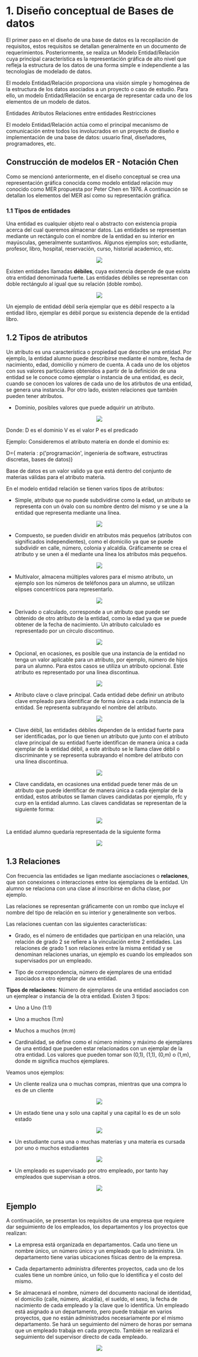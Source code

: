 # 1. Diseño conceptual de Bases de datos

El primer paso en el diseño de una base de datos es la recopilación de requisitos,
estos requisitos se detallan generalmente en un documento de requerimientos.
Posteriormente, se realiza un Modelo Entidad/Relación cuya principal característica
es la representación gráfica de alto nivel que refleja la estructura de los datos de
una forma simple e independiente a las tecnologías de modelado de datos.

El modelo Entidad/Relación proporciona una visión simple y homogénea de la estructura
de los datos asociados a un proyecto o caso de estudio. Para ello, un modelo
Entidad/Relación se encarga de representar cada uno de los elementos de un modelo de
datos.

Entidades
Atributos
Relaciones entre entidades
Restricciones

El modelo Entidad/Relación actúa como el principal mecanismo de comunicación entre
todos los involucrados en un proyecto de diseño e implementación de una base de datos:
usuario final, diseñadores, programadores, etc.

## Construcción de modelos ER - Notación Chen

Como se mencionó anteriormente, en el diseño conceptual se crea una representación
gráfica conocida como modelo
entidad relación muy conocido como MER propuesta por Peter Chen en 1976.
A continuación se detallan los elementos del MER así como su representación gráfica.

### 1.1 Tipos de entidades

Una entidad es cualquier objeto real o abstracto con existencia propia acerca del cual
queremos almacenar  datos. Las entidades se representan
mediante un rectángulo con el nombre de la entidad en su interior en mayúsculas,
generalmente sustantivos. Algunos ejemplos son; estudiante, profesor, libro, hospital,
reservación, curso, historial academico, etc.

<p align="center"><img src="img/entidad.png"/></p>

Existen entidades llamadas **débiles**, cuya existencia depende de que exista otra entidad
denominada fuerte. Las entidades débiles se representan con doble rectángulo al igual que
su relación (doble rombo).

<p align="center"><img src="img/entidad-debil.png"/></p>

Un ejemplo de entidad débil sería ejemplar que es débil respecto a la entidad libro,
ejemplar es débil porque su existencia depende de la entidad libro.

## 1.2 Tipos de atributos

Un atributo es una característica o propiedad que describe una entidad. Por ejemplo,
la entidad alumno puede describirse mediante el nombre, fecha de nacimiento, edad,
domicilio y número de cuenta. A cada uno de los objetos con sus valores particulares
obtenidos a partir de la definición de una entidad se le conoce como ejemplar o
instancia de una entidad, es decir, cuando se conocen los valores de cada uno de los
atirbutos de una entidad, se genera una instancia. Por otro lado, existen relaciones
que también pueden tener atributos.

* Dominio, posibles valores que puede adquirir un atributo.

<p align="center"><img src="img/dominio.png"/></p>

Donde:
    D es el dominio
    V es el valor
    P es el predicado

Ejemplo: Consideremos el atributo materia en donde el dominio es:

  D={ materia : p('programación', ingenieria de software, estructiras discretas,
      bases de datos)}

Base de datos es un valor valido ya que está dentro del conjunto de materias válidas
para el atributo materia.

En el modelo entidad relación se tienen varios tipos de atributos:

* Simple, atributo que no puede subdividirse como la edad, un atributo se representa
con un óvalo con su nombre dentro del mismo y se une a la entidad que representa
mediante una línea.

<p align="center"><img src="img/atributo-simple.png"/></p>

* Compuesto, se pueden dividir en atributos más pequeños (atributos con significados
independientes), como el domicilio ya que se puede subdividir en calle, número, colonia
y alcaldía. Gráficamente se crea el atributo y se unen a él mediante una línea los
atributos más pequeños.

<p align="center"><img src="img/atributo-compuesto.png"/></p>

* Multivalor, almacena múltiples valores para el mismo atributo, un ejemplo son los
números de teléfonos para un alumno, se utilizan elipses concentricos para
representarlo.

<p align="center"><img src="img/atributo-multivalor.png"/></p>

* Derivado o calculado, corresponde a un atributo que puede ser obtenido de otro
atributo de la entidad, como la edad ya que se puede obtener de la fecha de nacimiento.
Un atributo calculado es representado por un círculo discontinuo.

<p align="center"><img src="img/atributo-derivado.png"/></p>

* Opcional, en ocasiones, es posible que una instancia de la entidad no tenga un
valor aplicable para un atributo, por ejemplo, número de hijos para un alumno. Para
estos casos se utiliza un atributo opcional. Este atributo es representado por una
línea discontinua.

<p align="center"><img src="img/atributo-opcional.png"/></p>

* Atributo clave o clave principal. Cada entidad debe definir un atributo clave empleado
para identificar de forma única a cada instancia de la entidad. Se representa subrayando
el nombre del atributo.

<p align="center"><img src="img/atributo-clave.png"/></p>

* Clave débil, las entidades débiles dependen de la entidad fuerte para ser identificadas,
por lo que tienen un atributo que junto con el atributo clave principal
de su entidad fuerte identifican de manera única a cada ejemplar de la entidad débil,
a este atributo se le llama clave débil o discriminante y se representa subrayando el
nombre del atributo con una línea discontinua.

<p align="center"><img src="img/atributo-discriminante.png"/></p>

* Clave candidata, en ocasiones una entidad puede tener más de un atributo que puede
identificar de manera única a cada ejemplar de la entidad, estos atributos se llaman
claves candidatas por ejemplo, rfc y curp en la entidad alumno. Las claves candidatas
se representan de la siguiente forma:

<p align="center"><img src="img/clave-candidata.png"/></p>

La entidad alumno quedaría representada de la siguiente forma

<p align="center"><img src="img/entidad-alumno.png"/></p>

## 1.3 Relaciones

Con frecuencia las entidades se ligan mediante asociaciones o **relaciones**, que son
conexiones o interacciones entre los ejemplares de la entidad. Un alumno se relaciona
con una clase al inscribirse en dicha clase, por ejemplo.

Las relaciones se representan gráficamente con un rombo que incluye
el nombre del tipo de relación en su interior y generalmente son verbos.

Las relaciones cuentan con las siguientes características:

* Grado, es el número de entidades que participan en una relación, una relación de
grado 2 se refiere a la vinculación entre 2 entidades. Las relaciones de grado 1 son
relaciones entre la misma entidad y se denominan relaciones unarias, un ejemplo es
cuando los empleados son supervisados por un empleado.

* Tipo de correspondencia, número de ejemplares de una entidad asociados a otro
ejemplar de una entidad.

**Tipos de relaciones:** Número de ejemplares de una entidad asociados con un ejemplear o
instancia de la otra entidad. Existen 3 tipos:

* Uno a Uno (1:1)
* Uno a muchos (1:m)
* Muchos a muchos (m:m)

* Cardinalidad, se define como el número mínimo y máximo de ejemplares de una entidad
que pueden estar relacionados con un ejemplar de la otra entidad. Los valores que pueden
tomar son (0,1), (1,1), (0,m) o (1,m), donde m significa muchos ejemplares.

Veamos unos ejemplos:

* Un cliente realiza una o muchas compras, mientras que una compra lo es de un cliente

<p align="center"><img src="img/relacion-uno-muchos2.png"/></p>

* Un estado tiene una y solo una capital y una capital lo es de un solo estado

<p align="center"><img src="img/relacion-uno-uno.png"/></p>

* Un estudiante cursa una o muchas materias y una materia es cursada por uno o muchos
estudiantes

<p align="center"><img src="img/relacion-muchos-muchos.png"/></p>

* Un empleado es supervisado por otro empleado, por tanto hay empleados que supervisan
a otros.

<p align="center"><img src="img/relacion-unaria.png"/></p>


## Ejemplo

A continuación, se presentan los requisitos de una empresa que requiere dar seguimiento
de los
empleados, los departamentos y los proyectos que realizan:

* La empresa está organizada en departamentos. Cada uno tiene un nombre único, un
número único y un
empleado que lo administra. Un departamento tiene varias ubicaciones físicas dentro
de la empresa.

* Cada departamento administra diferentes proyectos, cada uno de los cuales tiene un
nombre único, un folio que lo identifica y el costo del mismo.

* Se almacenará el nombre, número del documento nacional de identidad, el domicilio
(calle, número, alcaldía), el sueldo, el sexo, la fecha de nacimiento de cada empleado
y la clave que lo identifica. Un empleado está asignado a un departamento, pero puede
trabajar en varios proyectos, que no están administrados necesariamente por el mismo
departamento. Se hará un seguimiento del número de horas por semana que un empleado
trabaja en cada proyecto. También se realizará el seguimiento del supervisor directo
de cada empleado.

<p align="center"><img src="img/empresa.png"/></p>